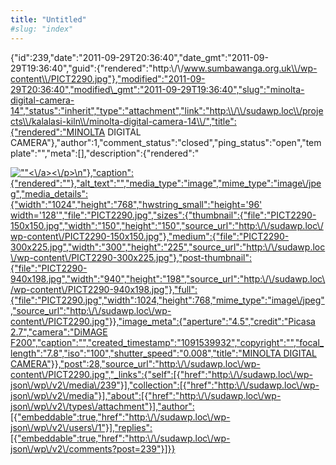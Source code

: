 ```yaml
---
title: "Untitled"
#slug: "index"
---
```


{"id":239,"date":"2011-09-29T20:36:40","date\_gmt":"2011-09-29T19:36:40","guid":{"rendered":"http:\\/\\/www.sumbawanga.org.uk\\/wp-content\\/PICT2290.jpg"},"modified":"2011-09-29T20:36:40","modified\_gmt":"2011-09-29T19:36:40","slug":"minolta-digital-camera-14","status":"inherit","type":"attachment","link":"http:\\/\\/sudawp.loc\\/projects\\/kalalasi-kiln\\/minolta-digital-camera-14\\/","title":{"rendered":"MINOLTA DIGITAL CAMERA"},"author":1,"comment\_status":"closed","ping\_status":"open","template":"","meta":\[\],"description":{"rendered":"

[![\"\"](\"http:\/\/sudawp.loc\/wp-content\/PICT2290-300x225.jpg\")<\\/a><\\/p>\\n"},"caption":{"rendered":""},"alt\_text":"","media\_type":"image","mime\_type":"image\\/jpeg","media\_details":{"width":"1024","height":"768","hwstring\_small":"height='96' width='128'","file":"PICT2290.jpg","sizes":{"thumbnail":{"file":"PICT2290-150x150.jpg","width":"150","height":"150","source\_url":"http:\\/\\/sudawp.loc\\/wp-content\\/PICT2290-150x150.jpg"},"medium":{"file":"PICT2290-300x225.jpg","width":"300","height":"225","source\_url":"http:\\/\\/sudawp.loc\\/wp-content\\/PICT2290-300x225.jpg"},"post-thumbnail":{"file":"PICT2290-940x198.jpg","width":"940","height":"198","source\_url":"http:\\/\\/sudawp.loc\\/wp-content\\/PICT2290-940x198.jpg"},"full":{"file":"PICT2290.jpg","width":1024,"height":768,"mime\_type":"image\\/jpeg","source\_url":"http:\\/\\/sudawp.loc\\/wp-content\\/PICT2290.jpg"}},"image\_meta":{"aperture":"4.5","credit":"Picasa 2.7","camera":"DiMAGE F200","caption":"","created\_timestamp":"1091539932","copyright":"","focal\_length":"7.8","iso":"100","shutter\_speed":"0.008","title":"MINOLTA DIGITAL CAMERA"}},"post":28,"source\_url":"http:\\/\\/sudawp.loc\\/wp-content\\/PICT2290.jpg","\_links":{"self":\[{"href":"http:\\/\\/sudawp.loc\\/wp-json\\/wp\\/v2\\/media\\/239"}\],"collection":\[{"href":"http:\\/\\/sudawp.loc\\/wp-json\\/wp\\/v2\\/media"}\],"about":\[{"href":"http:\\/\\/sudawp.loc\\/wp-json\\/wp\\/v2\\/types\\/attachment"}\],"author":\[{"embeddable":true,"href":"http:\\/\\/sudawp.loc\\/wp-json\\/wp\\/v2\\/users\\/1"}\],"replies":\[{"embeddable":true,"href":"http:\\/\\/sudawp.loc\\/wp-json\\/wp\\/v2\\/comments?post=239"}\]}}](http:\/\/sudawp.loc\/wp-content\/PICT2290.jpg)